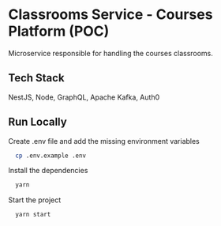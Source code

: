 # Classrooms Service - Courses Platform (POC)

Microservice responsible for handling the courses classrooms.

## Tech Stack

NestJS, Node, GraphQL, Apache Kafka, Auth0

## Run Locally

Create .env file and add the missing environment variables

```bash
  cp .env.example .env
```

Install the dependencies

```bash
  yarn
```

Start the project

```bash
  yarn start
```
